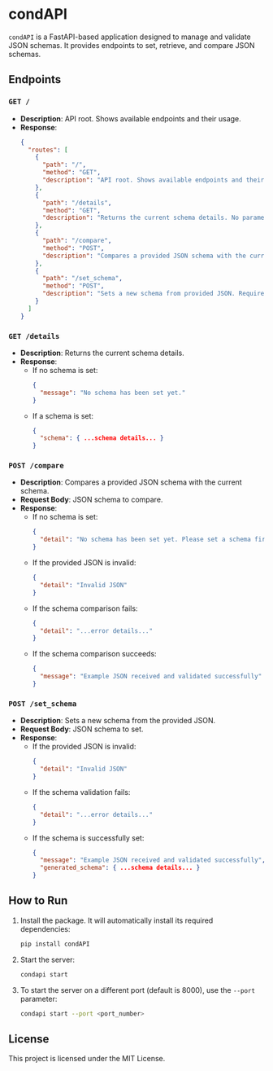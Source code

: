 # condAPI

`condAPI` is a FastAPI-based application designed to manage and validate JSON schemas. It provides endpoints to set, retrieve, and compare JSON schemas.

## Endpoints

### `GET /`
- **Description**: API root. Shows available endpoints and their usage.
- **Response**:
  ```json
  {
    "routes": [
      {
        "path": "/",
        "method": "GET",
        "description": "API root. Shows available endpoints and their usage."
      },
      {
        "path": "/details",
        "method": "GET",
        "description": "Returns the current schema details. No parameters required."
      },
      {
        "path": "/compare",
        "method": "POST",
        "description": "Compares a provided JSON schema with the current schema. Requires JSON body."
      },
      {
        "path": "/set_schema",
        "method": "POST",
        "description": "Sets a new schema from provided JSON. Requires JSON body."
      }
    ]
  }
  ```

### `GET /details`
- **Description**: Returns the current schema details.
- **Response**:
  - If no schema is set:
    ```json
    {
      "message": "No schema has been set yet."
    }
    ```
  - If a schema is set:
    ```json
    {
      "schema": { ...schema details... }
    }
    ```

### `POST /compare`
- **Description**: Compares a provided JSON schema with the current schema.
- **Request Body**: JSON schema to compare.
- **Response**:
  - If no schema is set:
    ```json
    {
      "detail": "No schema has been set yet. Please set a schema first."
    }
    ```
  - If the provided JSON is invalid:
    ```json
    {
      "detail": "Invalid JSON"
    }
    ```
  - If the schema comparison fails:
    ```json
    {
      "detail": "...error details..."
    }
    ```
  - If the schema comparison succeeds:
    ```json
    {
      "message": "Example JSON received and validated successfully"
    }
    ```

### `POST /set_schema`
- **Description**: Sets a new schema from the provided JSON.
- **Request Body**: JSON schema to set.
- **Response**:
  - If the provided JSON is invalid:
    ```json
    {
      "detail": "Invalid JSON"
    }
    ```
  - If the schema validation fails:
    ```json
    {
      "detail": "...error details..."
    }
    ```
  - If the schema is successfully set:
    ```json
    {
      "message": "Example JSON received and validated successfully",
      "generated_schema": { ...schema details... }
    }
    ```

## How to Run

1. Install the package. It will automatically install its required dependencies:
    ```bash
    pip install condAPI
    ```

2. Start the server:
    ```bash
    condapi start
    ```

3. To start the server on a different port (default is 8000), use the `--port` parameter:
    ```bash
    condapi start --port <port_number>
    ```


## License

This project is licensed under the MIT License.
